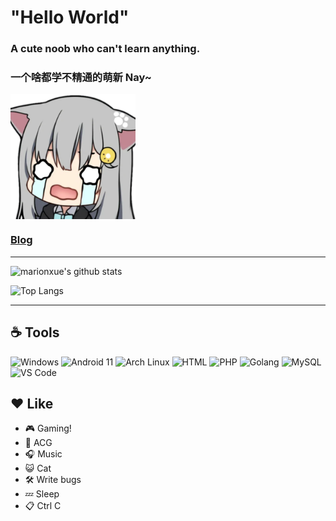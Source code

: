 # "Hello World"

### A cute noob who can't learn anything.
### 一个啥都学不精通的萌新 Nay~
<!--![nacho](images/myadestes_1_nacho_agadywmaatzvsfy.png)-->
 <img src="images/myadestes_1_nacho_agadywmaatzvsfy.png" width="200" height="200" alt="nacho" align=center />
 
### [Blog][1]
***

![marionxue's github stats](https://github-readme-stats.vercel.app/api?username=claraqwq&bg_color=45,fff,899ec7&title_color=247bcb&text_color=247bcb&show_icons=true&locale=cn)

![Top Langs](https://github-readme-stats.vercel.app/api/top-langs/?username=claraqwq&bg_color=45,fff,899ec7&title_color=247bcb&text_color=247bcb&show_icons=true&locale=cn&layout=default)
<!--![Waka Time](https://github-readme-stats.vercel.app/api/wakatime?username=claraqwq&amp;layout=compact&amp;theme=dracula)-->
***
## ☕ Tools
![Windows](https://img.shields.io/badge/Windows%2011-2d9aff?style=flat-square&logo=windows&logoColor=ffffff) ![Android 11](https://img.shields.io/badge/Android%2011-3DDC84?style=flat-square&logo=android&logoColor=ffffff) ![Arch Linux](https://img.shields.io/badge/Arch%20Linux-1793D1?style=flat-square&logo=archlinux&logoColor=ffffff)
![HTML](https://img.shields.io/badge/HTML-E34F26?style=flat-square&logo=html5&logoColor=ffffff) ![PHP](https://img.shields.io/badge/PHP-777BB4?style=flat-square&logo=php&logoColor=ffffff) ![Golang](https://img.shields.io/badge/Golang-00ADD8?style=flat-square&logo=Go&logoColor=ffffff) ![MySQL](https://img.shields.io/badge/MySQL-4479A1?style=flat-square&logo=mysql&logoColor=ffffff) ![VS Code](https://img.shields.io/badge/VS%20Code-007ACC?style=flat-square&logo=visualstudiocode&logoColor=ffffff)
## ❤️ Like
- 🎮 Gaming!
- 👘 ACG
- 🎧 Music
- 😺 Cat
- 🛠️ Write bugs
- 💤 Sleep
- 📋 Ctrl C

[1]: https://blog.claraqwq.com "Clara的小窝"
<!--
**claraqwq/claraqwq** is a ✨ _special_ ✨ repository because its `README.md` (this file) appears on your GitHub profile.

Here are some ideas to get you started:

- 🔭 I’m currently working on ...
- 🌱 I’m currently learning ...
- 👯 I’m looking to collaborate on ...
- 🤔 I’m looking for help with ...
- 💬 Ask me about ...
- 📫 How to reach me: ...
- 😄 Pronouns: ...
- ⚡ Fun fact: ...
-->
